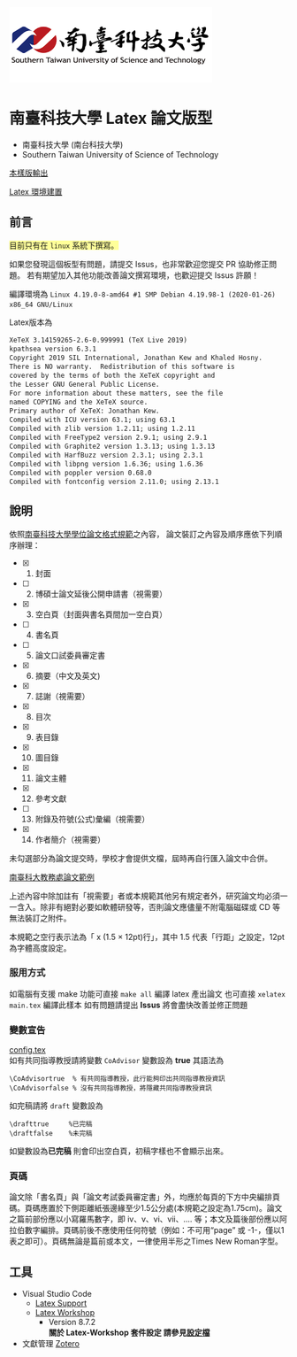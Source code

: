 [![](Figures/Logos/stustlargelogo.png "研究生學位考試專區")](https://academic.stust.edu.tw/tc/node/DegreeExam)
# 南臺科技大學 Latex 論文版型

- 南臺科技大學 (南台科技大學)
- Southern Taiwan University of Science of Technology

[本樣版輸出](build/main.pdf)

[Latex 環境建置](https://hackmd.io/@YingChao/LaTeX_Setup)

## 前言
<span style="background-color: #FFFF99">目前只有在 `linux` 系統下撰寫。</span>

如果您發現這個板型有問題，請提交 Issus，也非常歡迎您提交 PR 協助修正問題。
若有期望加入其他功能改善論文撰寫環境，也歡迎提交 Issus 許願！ 

編譯環境為 `Linux 4.19.0-8-amd64 #1 SMP Debian 4.19.98-1 (2020-01-26) x86_64 GNU/Linux` 

Latex版本為 
```
XeTeX 3.14159265-2.6-0.999991 (TeX Live 2019)
kpathsea version 6.3.1
Copyright 2019 SIL International, Jonathan Kew and Khaled Hosny.
There is NO warranty.  Redistribution of this software is
covered by the terms of both the XeTeX copyright and
the Lesser GNU General Public License.
For more information about these matters, see the file
named COPYING and the XeTeX source.
Primary author of XeTeX: Jonathan Kew.
Compiled with ICU version 63.1; using 63.1
Compiled with zlib version 1.2.11; using 1.2.11
Compiled with FreeType2 version 2.9.1; using 2.9.1
Compiled with Graphite2 version 1.3.13; using 1.3.13
Compiled with HarfBuzz version 2.3.1; using 2.3.1
Compiled with libpng version 1.6.36; using 1.6.36
Compiled with poppler version 0.68.0
Compiled with fontconfig version 2.11.0; using 2.13.1
```

## 說明
依照[南臺科技大學學位論文格式規範](https://academic.stust.edu.tw/tc/node/DegreeExam)之內容，
論文裝訂之內容及順序應依下列順序辦理：
- [X] 1. 封面
- [ ] 2. 博碩士論文延後公開申請書（視需要）
- [X] 3. 空白頁（封面與書名頁間加一空白頁）
- [ ] 4. 書名頁
- [ ] 5. 論文口試委員審定書
- [X] 6. 摘要（中文及英文)
- [X] 7. 誌謝（視需要）
- [X] 8. 目次
- [X] 9. 表目錄
- [X] 10. 圖目錄
- [X] 11. 論文主體
- [X] 12. 參考文獻
- [ ] 13. 附錄及符號(公式)彙編（視需要）
- [X] 14. 作者簡介（視需要）

未勾選部分為論文提交時，學校才會提供文檔，屆時再自行匯入論文中合併。

[南臺科大教務處論文範例][1]

上述內容中除加註有「視需要」者或本規範其他另有規定者外，研究論文均必須一一含入。除非有絕對必要如軟體研發等，否則論文應儘量不附電腦磁碟或 CD 等無法裝訂之附件。

本規範之空行表示法為「 x (1.5 × 12pt)行」，其中 1.5 代表「行距」之設定，12pt 為字體高度設定。

### 服用方式
如電腦有支援 make 功能可直接 `make all` 編譯 latex 產出論文
也可直接 `xelatex main.tex` 編譯此樣本
如有問題請提出 **Issus** 將會盡快改善並修正問題

### 變數宣告
[config.tex](Configurations/config.tex) <br>
如有共同指導教授請將變數 `CoAdvisor` 變數設為 **true** 其語法為
```latex=.
\CoAdvisortrue  % 有共同指導教授，此行能夠印出共同指導教授資訊
\CoAdvisorfalse % 沒有共同指導教授，將隱藏共同指導教授資訊
```
如完稿請將 `draft` 變數設為
```latex=.
\drafttrue     %已完稿
\draftfalse    %未完稿
```
如變數設為**已完稿** 則會印出空白頁，初稿字樣也不會顯示出來。


### 頁碼
論文除「書名頁」與「論文考試委員審定書」外，均應於每頁的下方中央編排頁碼。頁碼應置於下側距離紙張邊緣至少1.5公分處(本規範之設定為1.75cm)。論文之篇前部份應以小寫羅馬數字，即 iv、v、vi、vii、…. 等；本文及篇後部份應以阿拉伯數字編排。頁碼前後不應使用任何符號（例如：不可用“page” 或 -1-，僅以1表之即可）。頁碼無論是篇前或本文，一律使用半形之Times New Roman字型。

## 工具

- Visual Studio Code
    - [Latex Support](https://marketplace.visualstudio.com/items?itemName=torn4dom4n.latex-support)
    - [Latex Workshop](https://marketplace.visualstudio.com/items?itemName=James-Yu.latex-workshop)
        - Version 8.7.2 <BR>
**關於 Latex-Workshop 套件設定 請參見[設定檔](.vscode/settings.json)**
- 文獻管理 [Zotero](https://www.zotero.org/)




[1]: https://academic.stust.edu.tw/Sysid/academic/files/DegreeExamination/THESIS_example.pdf

